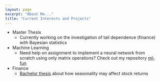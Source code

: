 ```yaml
---
layout: page
excerpt: "About Me..."
title: "Current Interests and Projects"
---
```


- Master Thesis
  - Currently working on the investigation of tail dependence (finance) with Bayesian statistics
- Machine Learning
  - Need help on assignment to implement a neural network from scratch using only matrix operations? Check out my repository [ml-fun](https://github.com/vkkb/ml-fun)
- Finance
  - [Bachelor thesis](http://publikationen.ub.uni-frankfurt.de/frontdoor/index/index/docId/47246) about how seasonality may affect stock returns
